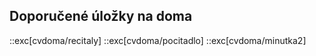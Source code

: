 ## Doporučené úložky na doma

::exc[cvdoma/recitaly]
::exc[cvdoma/pocitadlo]
::exc[cvdoma/minutka2]
